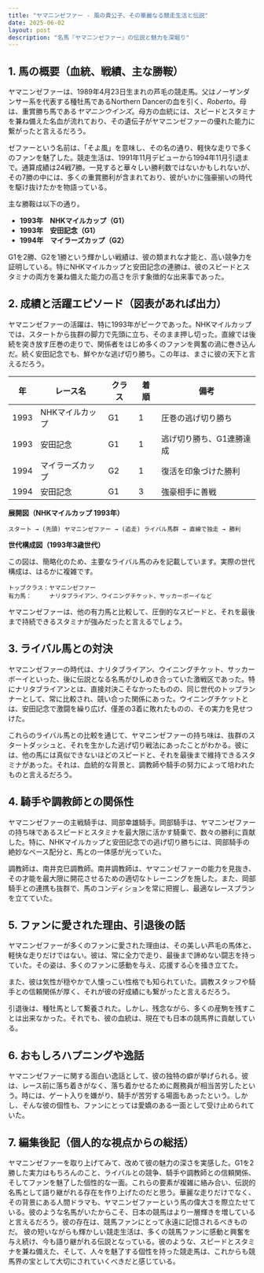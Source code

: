 ```yaml
---
title: "ヤマニンゼファー - 風の貴公子、その華麗なる競走生活と伝説"
date: 2025-06-02
layout: post
description: "名馬『ヤマニンゼファー』の伝説と魅力を深堀り"
---
```


## 1. 馬の概要（血統、戦績、主な勝鞍）

ヤマニンゼファーは、1989年4月23日生まれの芦毛の競走馬。父はノーザンダンサー系を代表する種牡馬であるNorthern Dancerの血を引く、*Roberto*。母は、重賞勝ち馬である*ヤマニンウインズ*。母方の血統には、スピードとスタミナを兼ね備えた名血が流れており、その遺伝子がヤマニンゼファーの優れた能力に繋がったと言えるだろう。

ゼファーという名前は、「そよ風」を意味し、その名の通り、軽快な走りで多くのファンを魅了した。競走生活は、1991年11月デビューから1994年11月引退まで。通算成績は24戦7勝。一見すると華々しい勝利数ではないかもしれないが、その7勝の中には、多くの重賞勝利が含まれており、彼がいかに強豪揃いの時代を駆け抜けたかを物語っている。

主な勝鞍は以下の通り。

* **1993年　NHKマイルカップ（G1）**
* **1993年　安田記念（G1）**
* **1994年　マイラーズカップ（G2）**

G1を2勝、G2を1勝という輝かしい戦績は、彼の類まれな才能と、高い競争力を証明している。特にNHKマイルカップと安田記念の連勝は、彼のスピードとスタミナの両方を兼ね備えた能力の高さを示す象徴的な出来事であった。


## 2. 成績と活躍エピソード（図表があれば出力）

ヤマニンゼファーの活躍は、特に1993年がピークであった。NHKマイルカップでは、スタートから抜群の脚力で先頭に立ち、そのまま押し切った。直線では後続を突き放す圧巻の走りで、関係者をはじめ多くのファンを興奮の渦に巻き込んだ。続く安田記念でも、鮮やかな逃げ切り勝ち。この年は、まさに彼の天下と言えるだろう。

| 年 | レース名          | クラス | 着順 | 備考                                   |
|---|-----------------|-------|------|----------------------------------------|
| 1993 | NHKマイルカップ  | G1    | 1    | 圧巻の逃げ切り勝ち                     |
| 1993 | 安田記念          | G1    | 1    | 逃げ切り勝ち、G1連勝達成             |
| 1994 | マイラーズカップ | G2    | 1    | 復活を印象づけた勝利                   |
| 1994 | 安田記念          | G1    | 3    | 強豪相手に善戦                         |


**展開図（NHKマイルカップ 1993年）**

```
スタート → (先頭) ヤマニンゼファー → (追走) ライバル馬群 → 直線で独走 → 勝利
```

**世代構成図（1993年3歳世代）**

この図は、簡略化のため、主要なライバル馬のみを記載しています。実際の世代構成は、はるかに複雑です。

```
トップクラス：ヤマニンゼファー
有力馬：     ナリタブライアン、ウイニングチケット、サッカーボーイなど
```

ヤマニンゼファーは、他の有力馬と比較して、圧倒的なスピードと、それを最後まで持続できるスタミナが強みだったと言えるでしょう。


## 3. ライバル馬との対決

ヤマニンゼファーの時代は、ナリタブライアン、ウイニングチケット、サッカーボーイといった、後に伝説となる名馬がひしめき合っていた激戦区であった。特にナリタブライアンとは、直接対決こそなかったものの、同じ世代のトップランナーとして、常に比較され、競い合った関係にあった。ウイニングチケットとは、安田記念で激闘を繰り広げ、僅差の3着に敗れたものの、その実力を見せつけた。

これらのライバル馬との比較を通じて、ヤマニンゼファーの持ち味は、抜群のスタートダッシュと、それを生かした逃げ切り戦法にあったことがわかる。彼には、他の馬には真似できないほどのスピードと、それを最後まで維持できるスタミナがあった。それは、血統的な背景と、調教師や騎手の努力によって培われたものと言えるだろう。


## 4. 騎手や調教師との関係性

ヤマニンゼファーの主戦騎手は、岡部幸雄騎手。岡部騎手は、ヤマニンゼファーの持ち味であるスピードとスタミナを最大限に活かす騎乗で、数々の勝利に貢献した。特に、NHKマイルカップと安田記念での逃げ切り勝ちには、岡部騎手の絶妙なペース配分と、馬との一体感が光っていた。

調教師は、南井克巳調教師。南井調教師は、ヤマニンゼファーの能力を見抜き、その才能を最大限に開花させるための適切なトレーニングを施した。また、岡部騎手との連携も抜群で、馬のコンディションを常に把握し、最適なレースプランを立てていた。


## 5. ファンに愛された理由、引退後の話

ヤマニンゼファーが多くのファンに愛された理由は、その美しい芦毛の馬体と、軽快な走りだけではない。彼は、常に全力で走り、最後まで諦めない闘志を持っていた。その姿は、多くのファンに感動を与え、応援する心を掻き立てた。

また、彼は気性が穏やかで人懐っこい性格でも知られていた。調教スタッフや騎手との信頼関係が厚く、それが彼の好成績にも繋がったと言えるだろう。

引退後は、種牡馬として繋養された。しかし、残念ながら、多くの産駒を残すことは出来なかった。それでも、彼の血統は、現在でも日本の競馬界に貢献している。


## 6. おもしろハプニングや逸話

ヤマニンゼファーに関する面白い逸話として、彼の独特の癖が挙げられる。彼は、レース前に落ち着きがなく、落ち着かせるために厩務員が相当苦労したという。時には、ゲート入りを嫌がり、騎手が苦労する場面もあったという。しかし、そんな彼の個性も、ファンにとっては愛嬌のある一面として受け止められていた。


## 7. 編集後記（個人的な視点からの総括）

ヤマニンゼファーを取り上げてみて、改めて彼の魅力の深さを実感した。G1を2勝した実力はもちろんのこと、ライバルとの競争、騎手や調教師との信頼関係、そしてファンを魅了した個性的な一面。これらの要素が複雑に絡み合い、伝説的名馬として語り継がれる存在を作り上げたのだと思う。華麗な走りだけでなく、その背景にある人間ドラマも、ヤマニンゼファーという馬の偉大さを際立たせている。彼のような名馬がいたからこそ、日本の競馬はより一層輝きを増していると言えるだろう。彼の存在は、競馬ファンにとって永遠に記憶されるべきものだ。  彼の短いながらも輝かしい競走生活は、多くの競馬ファンに感動と興奮を与え続け、今も語り継がれる伝説となっている。彼のような、スピードとスタミナを兼ね備えた、そして、人々を魅了する個性を持った競走馬は、これからも競馬界の宝として大切にされていくべきだと感じている。
